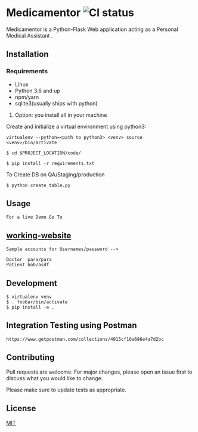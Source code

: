 # Medicamentor ![CI status](https://img.shields.io/badge/build-passing-brightgreen.svg)

Medicamentor is a Python-Flask Web application acting as a Personal Medical Assistant .

## Installation

### Requirements
* Linux
* Python 3.6 and up
* npm/yarn
* sqlite3(usually ships with python)

1) Option: you install all in your machine


Create and initialize a virtual environment using python3:

`virtualenv --python=<path to python3> <venv>
source <venv>/bin/activate`

`$ cd $PROJECT_LOCATION/code/`

`$ pip install -r requirements.txt`

To Create DB on QA/Staging/production

`$ python create_table.py`

## Usage

```
For a live Demo Go To 
```

## [working-website](http://129.213.156.32:5055/)
```
Sample accounts for Usernames/password -->

Doctor  para/para
Patient bob/asdf
```


## Development
```
$ virtualenv venv
$ . foobar/bin/activate
$ pip install -e .
```

## Integration Testing using Postman
```angular2html
https://www.getpostman.com/collections/4915cf10a686e4a7d2bc
```


## Contributing
Pull requests are welcome. For major changes, please open an issue first to discuss what you would like to change.

Please make sure to update tests as appropriate.

## License
[MIT](https://choosealicense.com/licenses/mit/)
